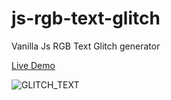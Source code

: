 # js-rgb-text-glitch
Vanilla Js RGB Text Glitch generator

[Live Demo](https://golobro.github.io/js-rgb-text-glitch/)

![GLITCH_TEXT](https://user-images.githubusercontent.com/38456916/101279879-9a5c2500-3819-11eb-83b0-ab7428b23e9e.JPG)
